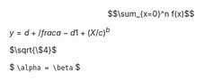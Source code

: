 ```math
\sum_{x=0}^n f(x)
```


$`y=d+/frac{a-d}{1+(X/c)^b}`$


$`\sqrt{\$4}`$

$
`\alpha = \beta` 
$ 
